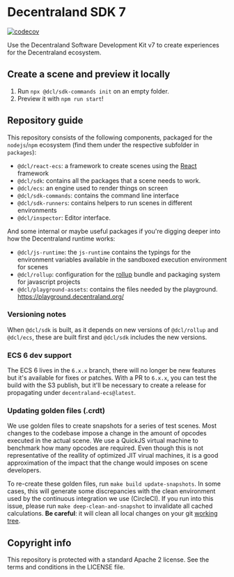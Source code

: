 # Decentraland SDK 7

[![codecov](https://codecov.io/gh/decentraland/js-sdk-toolchain/branch/main/graph/badge.svg?token=F7J331CGP6)](https://codecov.io/gh/decentraland/js-sdk-toolchain)

Use the Decentraland Software Development Kit v7 to create experiences for the Decentraland ecosystem.

## Create a scene and preview it locally

1. Run `npx @dcl/sdk-commands init` on an empty folder.
2. Preview it with `npm run start`!

## Repository guide

This repository consists of the following components, packaged for the `nodejs`/`npm` ecosystem (find them under the respective subfolder in `packages`):
* `@dcl/react-ecs`: a framework to create scenes using the [React](https://reactjs.org) framework
* `@dcl/sdk`: contains all the packages that a scene needs to work.
* `@dcl/ecs`: an engine used to render things on screen
* `@dcl/sdk-commands`: contains the command line interface
* `@dcl/sdk-runners`: contains helpers to run scenes in different environments
* `@dcl/inspector`: Editor interface.

And some internal or maybe useful packages if you're digging deeper into how the Decentraland runtime works:
* `@dcl/js-runtime`: the `js-runtime` contains the typings for the environment variables available in the sandboxed execution environment for scenes
* `@dcl/rollup`: configuration for the [rollup](https://rollupjs.org/) bundle and packaging system for javascript projects
* `@dcl/playground-assets`: contains the files needed by the playground. https://playground.decentraland.org/


### Versioning notes

When `@dcl/sdk` is built, as it depends on new versions of `@dcl/rollup` and `@dcl/ecs`, these are built first and `@dcl/sdk` includes the new versions.

### ECS 6 dev support
The ECS 6 lives in the `6.x.x` branch, there will no longer be new features but it's available for fixes or patches.
With a PR to `6.x.x`, you can test the build with the S3 publish, but it'll be necessary to create a release for propagating under `decentraland-ecs@latest`.

### Updating golden files (.crdt)

We use golden files to create snapshots for a series of test scenes. Most changes to the codebase impose a change in the amount of opcodes executed in the actual scene. We use a QuickJS virtual machine to benchmark how many opcodes are required. Even though this is not representative of the reallity of optimized JIT virual machines, it is a good approximation of the impact that the change would imposes on scene developers.

To re-create these golden files, run `make build update-snapshots`. In some cases, this will generate some discrepancies with the clean environment used by the continuous integration we use (CircleCI). If you run into this issue, please run `make deep-clean-and-snapshot` to invalidate all cached calculations. **Be careful**: it will clean all local changes on your git [working tree](https://git-scm.com/docs/gitglossary#Documentation/gitglossary.txt-aiddefworkingtreeaworkingtree).

## Copyright info

This repository is protected with a standard Apache 2 license. See the terms and conditions in the LICENSE file.
